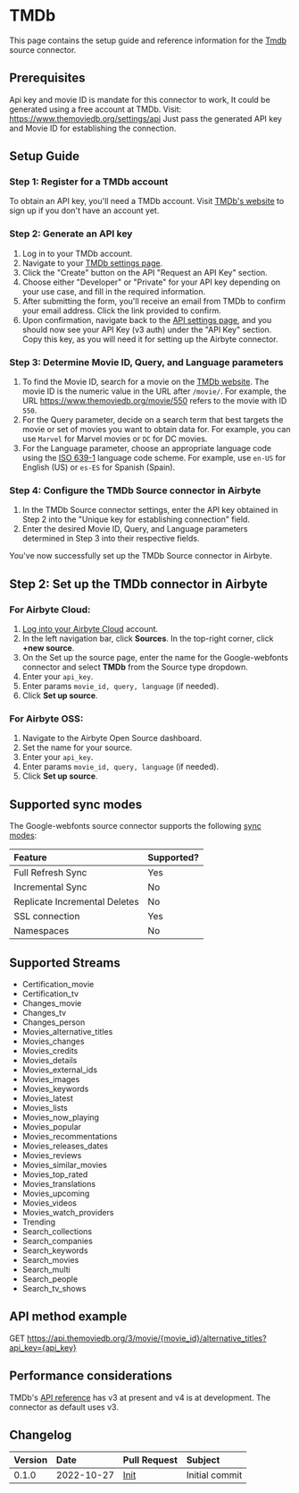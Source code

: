 # TMDb

This page contains the setup guide and reference information for the [Tmdb](https://developers.themoviedb.org/3/getting-started/introduction.) source connector.

## Prerequisites

Api key and movie ID is mandate for this connector to work, It could be generated using a free account at TMDb. Visit: https://www.themoviedb.org/settings/api
Just pass the generated API key and Movie ID for establishing the connection.

## Setup Guide

### Step 1: Register for a TMDb account

To obtain an API key, you'll need a TMDb account. Visit [TMDb's website](https://www.themoviedb.org/signup) to sign up if you don't have an account yet.

### Step 2: Generate an API key

1. Log in to your TMDb account.
2. Navigate to your [TMDb settings page](https://www.themoviedb.org/settings/api).
3. Click the "Create" button on the API "Request an API Key" section.
4. Choose either "Developer" or "Private" for your API key depending on your use case, and fill in the required information.
5. After submitting the form, you'll receive an email from TMDb to confirm your email address. Click the link provided to confirm.
6. Upon confirmation, navigate back to the [API settings page](https://www.themoviedb.org/settings/api), and you should now see your API Key (v3 auth) under the "API Key" section. Copy this key, as you will need it for setting up the Airbyte connector.

### Step 3: Determine Movie ID, Query, and Language parameters

1. To find the Movie ID, search for a movie on the [TMDb website](https://www.themoviedb.org/). The movie ID is the numeric value in the URL after `/movie/`. For example, the URL https://www.themoviedb.org/movie/550 refers to the movie with ID `550`.
2. For the Query parameter, decide on a search term that best targets the movie or set of movies you want to obtain data for. For example, you can use `Marvel` for Marvel movies or `DC` for DC movies.
3. For the Language parameter, choose an appropriate language code using the [ISO 639-1](https://en.wikipedia.org/wiki/List_of_ISO_639-1_codes) language code scheme. For example, use `en-US` for English (US) or `es-ES` for Spanish (Spain).

### Step 4: Configure the TMDb Source connector in Airbyte

1. In the TMDb Source connector settings, enter the API key obtained in Step 2 into the "Unique key for establishing connection" field.
2. Enter the desired Movie ID, Query, and Language parameters determined in Step 3 into their respective fields.

You've now successfully set up the TMDb Source connector in Airbyte.

## Step 2: Set up the TMDb connector in Airbyte

### For Airbyte Cloud:

1. [Log into your Airbyte Cloud](https://cloud.airbyte.com/workspaces) account.
2. In the left navigation bar, click **Sources**. In the top-right corner, click **+new source**.
3. On the Set up the source page, enter the name for the Google-webfonts connector and select **TMDb** from the Source type dropdown.
4. Enter your `api_key`.
5. Enter params `movie_id, query, language` (if needed).
6. Click **Set up source**.

### For Airbyte OSS:

1. Navigate to the Airbyte Open Source dashboard.
2. Set the name for your source.
4. Enter your `api_key`.
5. Enter params `movie_id, query, language` (if needed).
6. Click **Set up source**.

## Supported sync modes

The Google-webfonts source connector supports the following [sync modes](https://docs.airbyte.com/cloud/core-concepts#connection-sync-modes):

| Feature                       | Supported? |
| :---------------------------- | :--------- |
| Full Refresh Sync             | Yes        |
| Incremental Sync              | No         |
| Replicate Incremental Deletes | No         |
| SSL connection                | Yes        |
| Namespaces                    | No         |

## Supported Streams

- Certification_movie
- Certification_tv
- Changes_movie
- Changes_tv
- Changes_person
- Movies_alternative_titles
- Movies_changes
- Movies_credits
- Movies_details
- Movies_external_ids
- Movies_images
- Movies_keywords
- Movies_latest
- Movies_lists
- Movies_now_playing
- Movies_popular
- Movies_recommentations
- Movies_releases_dates
- Movies_reviews
- Movies_similar_movies
- Movies_top_rated
- Movies_translations
- Movies_upcoming
- Movies_videos
- Movies_watch_providers
- Trending
- Search_collections
- Search_companies
- Search_keywords
- Search_movies
- Search_multi
- Search_people
- Search_tv_shows


## API method example

GET https://api.themoviedb.org/3/movie/{movie_id}/alternative_titles?api_key={api_key}

## Performance considerations

TMDb's [API reference](https://developers.themoviedb.org/3/getting-started/introduction) has v3 at present and v4 is at development. The connector as default uses v3.

## Changelog

| Version | Date       | Pull Request                                           | Subject        |
| :------ | :--------- | :----------------------------------------------------- | :------------- |
| 0.1.0   | 2022-10-27 | [Init](https://github.com/airbytehq/airbyte/pull/18561)| Initial commit |
